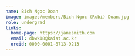 ```yaml
---
name: Bich Ngoc Doan
image: images/members/Bich Ngoc (Rubi) Doan.jpg
role: undergrad
links:
  home-page: https://janesmith.com
  email: dbwk18@kaist.ac.kr
  orcid: 0000-0001-8713-9213
---
```

